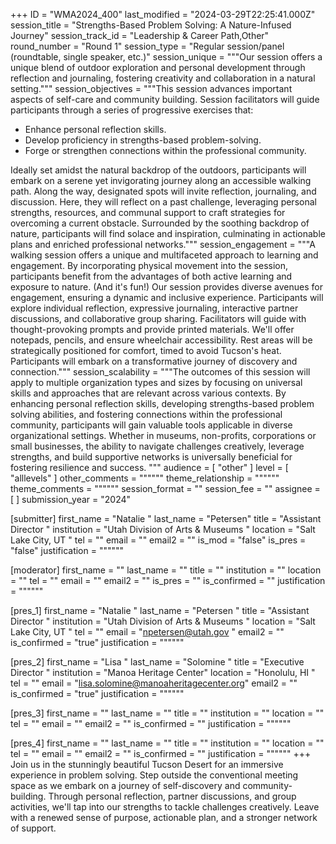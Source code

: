 +++
ID = "WMA2024_400"
last_modified = "2024-03-29T22:25:41.000Z"
session_title = "Strengths-Based Problem Solving: A Nature-Infused Journey"
session_track_id = "Leadership & Career Path,Other"
round_number = "Round 1"
session_type = "Regular session/panel (roundtable, single speaker, etc.)"
session_unique = """Our session offers a unique blend of outdoor exploration and personal development through reflection and journaling, fostering creativity and collaboration in a natural setting."""
session_objectives = """This session advances important aspects of self-care and community building. Session facilitators will guide participants through a series of progressive exercises that:
- Enhance personal reflection skills.
- Develop proficiency in strengths-based problem-solving.
- Forge or strengthen connections within the professional community.

Ideally set amidst the natural backdrop of the outdoors, participants will embark on a serene yet invigorating journey along an accessible walking path. Along the way, designated spots will invite reflection, journaling, and discussion. Here, they will reflect on a past challenge, leveraging personal strengths, resources, and communal support to craft strategies for overcoming a current obstacle. Surrounded by the soothing backdrop of nature, participants will find solace and inspiration, culminating in actionable plans and enriched professional networks."""
session_engagement = """A walking session offers a unique and multifaceted approach to learning and engagement. By incorporating physical movement into the session, participants benefit from the advantages of both active learning and exposure to nature. (And it's fun!) Our session provides diverse avenues for engagement, ensuring a dynamic and inclusive experience. Participants will explore individual reflection, expressive journaling, interactive partner discussions, and collaborative group sharing. Facilitators will guide with thought-provoking prompts and provide printed materials. We'll offer notepads, pencils, and ensure wheelchair accessibility. Rest areas will be strategically positioned for comfort, timed to avoid Tucson's heat. Participants will embark on a transformative journey of discovery and connection."""
session_scalability = """The outcomes of this session will apply to multiple organization types and sizes by focusing on universal skills and approaches that are relevant across various contexts. By enhancing personal reflection skills, developing strengths-based problem solving abilities, and fostering connections within the professional community, participants will gain valuable tools applicable in diverse organizational settings. Whether in museums, non-profits, corporations or small businesses, the ability to navigate challenges creatively, leverage strengths, and build supportive networks is universally beneficial for fostering resilience and success.
"""
audience = [ "other" ]
level = [ "alllevels" ]
other_comments = """"""
theme_relationship = """"""
theme_comments = """"""
session_format = ""
session_fee = ""
assignee = [  ]
submission_year = "2024"

[submitter]
first_name = "Natalie "
last_name = "Petersen"
title = "Assistant Director "
institution = "Utah Division of Arts & Museums "
location = "Salt Lake City, UT "
tel = ""
email = ""
email2 = ""
is_mod = "false"
is_pres = "false"
justification = """"""

[moderator]
first_name = ""
last_name = ""
title = ""
institution = ""
location = ""
tel = ""
email = ""
email2 = ""
is_pres = ""
is_confirmed = ""
justification = """"""

[pres_1]
first_name = "Natalie "
last_name = "Petersen "
title = "Assistant Director "
institution = "Utah Division of Arts & Museums "
location = "Salt Lake City, UT "
tel = ""
email = "npetersen@utah.gov "
email2 = ""
is_confirmed = "true"
justification = """"""

[pres_2]
first_name = "Lisa "
last_name = "Solomine "
title = "Executive Director "
institution = "Manoa Heritage Center"
location = "Honolulu, HI "
tel = ""
email = "lisa.solomine@manoaheritagecenter.org"
email2 = ""
is_confirmed = "true"
justification = """"""

[pres_3]
first_name = ""
last_name = ""
title = ""
institution = ""
location = ""
tel = ""
email = ""
email2 = ""
is_confirmed = ""
justification = """"""

[pres_4]
first_name = ""
last_name = ""
title = ""
institution = ""
location = ""
tel = ""
email = ""
email2 = ""
is_confirmed = ""
justification = """"""
+++
Join us in the stunningly beautiful Tucson Desert for an immersive experience in problem solving. Step outside the conventional meeting space as we embark on a journey of self-discovery and community-building. Through personal reflection, partner discussions, and group activities, we'll tap into our strengths to tackle challenges creatively. Leave with a renewed sense of purpose, actionable plan, and a stronger network of support.
